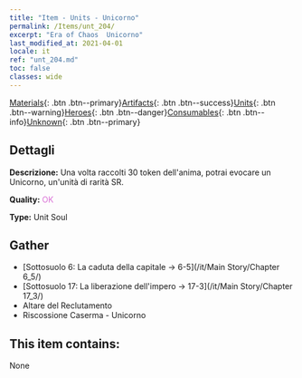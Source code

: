 ```yaml
---
title: "Item - Units - Unicorno"
permalink: /Items/unt_204/
excerpt: "Era of Chaos  Unicorno"
last_modified_at: 2021-04-01
locale: it
ref: "unt_204.md"
toc: false
classes: wide
---
```

 [Materials](/it/Items/){: .btn .btn--primary}[Artifacts](/it/Items/Artifacts/){: .btn .btn--success}[Units](/it/Items/Units/){: .btn .btn--warning}[Heroes](/it/Items/Heroes/){: .btn .btn--danger}[Consumables](/it/Items/Consumables/){: .btn .btn--info}[Unknown](/it/Items/Unknown/){: .btn .btn--primary}

## Dettagli
 **Descrizione:** Una volta raccolti 30 token dell'anima, potrai evocare un Unicorno, un'unità di rarità SR.

 **Quality:** <span style="color: #DA70D6">OK</span>

 **Type:** Unit Soul

## Gather

*    [Sottosuolo 6: La caduta della capitale -> 6-5](/it/Main Story/Chapter 6_5/) 
*    [Sottosuolo 17: La liberazione dell'impero -> 17-3](/it/Main Story/Chapter 17_3/) 
*    Altare del Reclutamento 
*    Riscossione Caserma - Unicorno 

## This item contains:

  None

